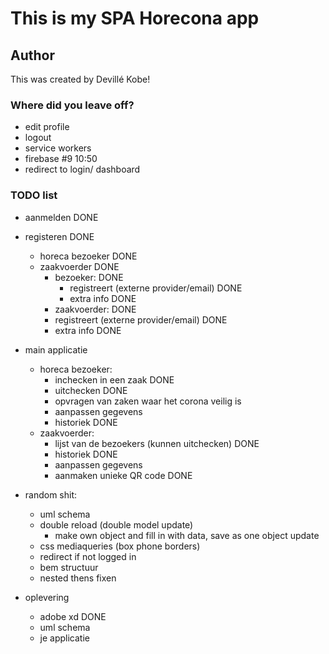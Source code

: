 # This is my SPA Horecona app

## Author
This was created by Devillé Kobe!

### Where did you leave off?
- edit profile
- logout
- service workers
- firebase #9 10:50
- redirect to login/ dashboard

### TODO list
- aanmelden DONE
- registeren DONE
	- horeca bezoeker DONE
	- zaakvoerder DONE
		- bezoeker: DONE
		    - registreert (externe provider/email) DONE
		    - extra info DONE
		- zaakvoerder: DONE
		- registreert (externe provider/email) DONE
		- extra info DONE

- main applicatie
	- horeca bezoeker:
		- inchecken in een zaak DONE
		- uitchecken DONE
		- opvragen van zaken waar het corona veilig is
		- aanpassen gegevens
		- historiek DONE
	- zaakvoerder:
		- lijst van de bezoekers (kunnen uitchecken) DONE
		- historiek DONE
		- aanpassen gegevens
		- aanmaken unieke QR code DONE

- random shit:
	- uml schema
	- double reload (double model update)
		- make own object and fill in with data, save as one object update
	- css mediaqueries (box phone borders)
	- redirect if not logged in
	- bem structuur
	- nested thens fixen

- oplevering
	- adobe xd DONE
	- uml schema
	- je applicatie